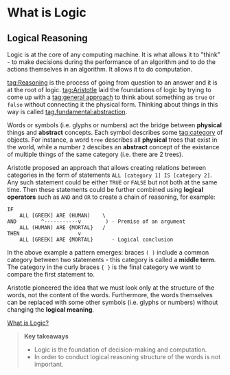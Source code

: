 # What is Logic

## Logical Reasoning

Logic is at the core of any computing machine. It is what allows it to "think" -
to make decisions during the performance of an algorithm and to do the actions
themselves in an algorithm. It allows it to do computation.

[tag:Reasoning](https://en.wikipedia.org/wiki/Reason) is the process of going
from question to an answer and it is at the root of logic.
[tag:Aristotle](https://en.wikipedia.org/wiki/Aristotle) laid the foundations of
logic by trying to come up with a
[tag:general approach](https://en.wikipedia.org/wiki/Deductive_reasoning)
to think about something as `true` or `false` without connecting  it the
physical form. Thinking about things in this way is called
[tag.fundamental:abstraction](https://en.wikipedia.org/wiki/Abstraction_(computer_science)).

Words or symbols (i.e. glyphs or numbers) act the bridge between **physical**
things and **abstract** concepts. Each symbol describes some
[tag:category](https://www.britannica.com/topic/category-logic) of objects. For
instance, a word `tree` describes all **physical** trees that exist in the
world, while a number `2` descibes an **abstract** concept of the existance of
multiple things of the same category (i.e. there are 2 trees).

Aristotle proposed an approach that allows creating relations between categories
in the form of statements `ALL [category 1] IS [category 2]`. Any such statement
could be either `TRUE` or `FALSE` but not both at the same time.
Then these statements could be further combined using **logical operators** such
as `AND` and `OR` to create a chain of reasoning, for example:

```
IF
    ALL [GREEK] ARE (HUMAN)    \
AND        ^-----------v        ) - Premise of an argument
    ALL (HUMAN) ARE {MORTAL}   /
THEN                   v
    ALL [GREEK] ARE {MORTAL}      - Logical conclusion
```

In the above example a pattern emerges: braces `( )` include a common category
between two statements - this category is called a **middle term**. The category
in the curly braces `{ }` is the final category we want to compare the first
statement to.

Aristotle pioneered the idea that we must look only at the structure of the
words, not the content of the words. Furthermore, the words themselves can be
replaced with some other symbols (i.e. glyphs or numbers) without changing the
**logical meaning**.

[What is Logic?](youtube://xP0q3WOBRks)

> **Key takeaways**
>
> - Logic is the foundation of decision-making and computation.
> - In order to conduct logical reasoning structure of the words is not
>   important.

[^Video 1]: Art of the Problem. _What is Logic?_
[tag.image/youtube:Open Playlist](https://www.youtube.com/playlist?list=PLbg3ZX2pWlgI_ej6ZhGd45-cPoWLZD9pT)
